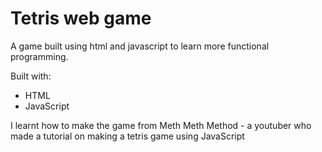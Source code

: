 # Tetris web game

A game built using html and javascript to learn more functional programming.

Built with:
- HTML
- JavaScript

I learnt how to make the game from Meth Meth Method - a youtuber who made a tutorial on making a tetris game using JavaScript
